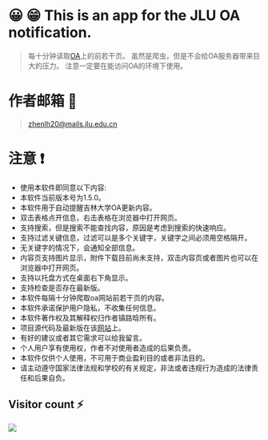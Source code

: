 
# 😀 😁 This is an app for the JLU OA notification.

>每十分钟读取[OA](https://oa.jlu.edu.cn/defaultroot/login.jsp?access=oa)上的前若干页。
>虽然是爬虫，但是不会给OA服务器带来巨大的压力。
>注意一定要在能访问OA的环境下使用。


# 作者邮箱 📧
>zhenlh20@mails.jlu.edu.cn


# 注意 ❗

* 使用本软件即同意以下内容:
* 本软件当前版本号为1.5.0。
* 本软件用于自动提醒吉林大学OA更新内容。
* 双击表格点开信息，右击表格在浏览器中打开网页。
* 支持搜索，但是搜索不能查找内容，原因是考虑到搜索的快速响应。
* 支持过滤关键信息，过滤可以是多个关键字，关键字之间必须用空格隔开。
* 无关键字的情况下，会通知全部信息。
* 内容页支持图片显示，附件下载目前尚未支持，双击内容页或者图片也可以在浏览器中打开网页。
* 支持以托盘方式在桌面右下角显示。
* 支持检查是否存在最新版。
* 本软件每隔十分钟爬取oa网站前若干页的内容。
* 本软件承诺保护用户隐私，不收集任何信息。
* 本软件著作权及其解释权归作者镇路晗所有。
* 项目源代码及最新版在该[网站](https://github.com/luhanzhen/OA_Notifier)上。
* 有好的建议或者其它需求可以给我留言。
* 个人用户享有使用权，作者不对使用者造成的后果负责。
* 本软件仅供个人使用，不可用于商业盈利目的或者非法目的。
* 请主动遵守国家法律法规和学校的有关规定，非法或者违规行为造成的法律责任和后果自负。




## Visitor count ⚡

![](https://profile-counter.glitch.me/luhanzhen-OA_Notifier/count.svg)